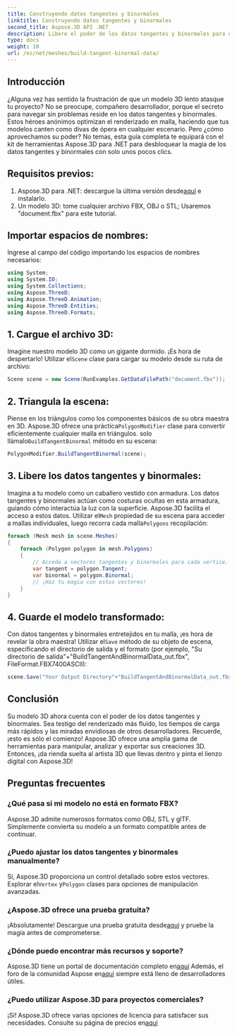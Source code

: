 ```yaml
---
title: Construyendo datos tangentes y binormales
linktitle: Construyendo datos tangentes y binormales
second_title: Aspose.3D API .NET
description: Libere el poder de los datos tangentes y binormales para optimizar sus modelos 3D para lograr una representación más fluida, tiempos de carga más rápidos y un aumento del rendimiento.
type: docs
weight: 10
url: /es/net/meshes/build-tangent-binormal-data/
---
```

## Introducción
¿Alguna vez has sentido la frustración de que un modelo 3D lento atasque tu proyecto? No se preocupe, compañero desarrollador, porque el secreto para navegar sin problemas reside en los datos tangentes y binormales. Estos héroes anónimos optimizan el renderizado en malla, haciendo que tus modelos canten como divas de ópera en cualquier escenario. Pero ¿cómo aprovechamos su poder? No temas, esta guía completa te equipará con el kit de herramientas Aspose.3D para .NET para desbloquear la magia de los datos tangentes y binormales con solo unos pocos clics.

## Requisitos previos:

1.  Aspose.3D para .NET: descargue la última versión desde[aquí](https://releases.aspose.com/3d/net/) e instalarlo.
2. Un modelo 3D: tome cualquier archivo FBX, OBJ o STL; Usaremos "document.fbx" para este tutorial.

## Importar espacios de nombres:

Ingrese al campo del código importando los espacios de nombres necesarios:

```C#
using System;
using System.IO;
using System.Collections;
using Aspose.ThreeD;
using Aspose.ThreeD.Animation;
using Aspose.ThreeD.Entities;
using Aspose.ThreeD.Formats;
```

## 1. Cargue el archivo 3D:

 Imagine nuestro modelo 3D como un gigante dormido. ¡Es hora de despertarlo! Utilizar el`Scene` clase para cargar su modelo desde su ruta de archivo:

```C#
Scene scene = new Scene(RunExamples.GetDataFilePath("document.fbx"));
```

## 2. Triangula la escena:

Piense en los triángulos como los componentes básicos de su obra maestra en 3D. Aspose.3D ofrece una práctica`PolygonModifier` clase para convertir eficientemente cualquier malla en triángulos. solo llámalo`BuildTangentBinormal` método en su escena:

```C#
PolygonModifier.BuildTangentBinormal(scene);
```

## 3. Libere los datos tangentes y binormales:

 Imagina a tu modelo como un caballero vestido con armadura. Los datos tangentes y binormales actúan como costuras ocultas en esta armadura, guiando cómo interactúa la luz con la superficie. Aspose.3D facilita el acceso a estos datos. Utilizar el`Mesh` propiedad de su escena para acceder a mallas individuales, luego recorra cada malla`Polygons` recopilación:

```C#
foreach (Mesh mesh in scene.Meshes)
{
    foreach (Polygon polygon in mesh.Polygons)
    {
        // Acceda a vectores tangentes y binormales para cada vértice.
        var tangent = polygon.Tangent;
        var binormal = polygon.Binormal;
        // ¡Haz tu magia con estos vectores!
    }
}
```

## 4. Guarde el modelo transformado:

 Con datos tangentes y binormales entretejidos en tu malla, ¡es hora de revelar la obra maestra! Utilizar el`Save` método de su objeto de escena, especificando el directorio de salida y el formato (por ejemplo, "Su directorio de salida"+"BuildTangentAndBinormalData_out.fbx", FileFormat.FBX7400ASCII):

```C#
scene.Save("Your Output Directory"+"BuildTangentAndBinormalData_out.fbx", FileFormat.FBX7400ASCII);
```

## Conclusión
Su modelo 3D ahora cuenta con el poder de los datos tangentes y binormales. Sea testigo del renderizado más fluido, los tiempos de carga más rápidos y las miradas envidiosas de otros desarrolladores. Recuerde, ¡esto es sólo el comienzo! Aspose.3D ofrece una amplia gama de herramientas para manipular, analizar y exportar sus creaciones 3D. Entonces, ¡da rienda suelta al artista 3D que llevas dentro y pinta el lienzo digital con Aspose.3D!

## Preguntas frecuentes

### ¿Qué pasa si mi modelo no está en formato FBX? 
Aspose.3D admite numerosos formatos como OBJ, STL y glTF. Simplemente convierta su modelo a un formato compatible antes de continuar.
### ¿Puedo ajustar los datos tangentes y binormales manualmente? 
 Sí, Aspose.3D proporciona un control detallado sobre estos vectores. Explorar el`Vertex` y`Polygon` clases para opciones de manipulación avanzadas.
### ¿Aspose.3D ofrece una prueba gratuita? 
 ¡Absolutamente! Descargue una prueba gratuita desde[aquí](https://releases.aspose.com/3d/net/) y pruebe la magia antes de comprometerse.
### ¿Dónde puedo encontrar más recursos y soporte? 
 Aspose.3D tiene un portal de documentación completo en[aquí](https://docs.aspose.com/3d/net/) Además, el foro de la comunidad Aspose en[aquí](https://forum.aspose.com/) siempre está lleno de desarrolladores útiles.
### ¿Puedo utilizar Aspose.3D para proyectos comerciales? 
 ¡Sí! Aspose.3D ofrece varias opciones de licencia para satisfacer sus necesidades. Consulte su página de precios en[aquí](https://purchase.aspose.com/buy)